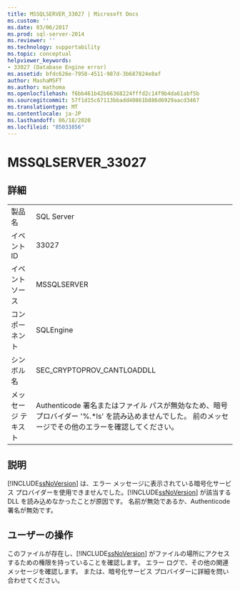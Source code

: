 ```yaml
---
title: MSSQLSERVER_33027 | Microsoft Docs
ms.custom: ''
ms.date: 03/06/2017
ms.prod: sql-server-2014
ms.reviewer: ''
ms.technology: supportability
ms.topic: conceptual
helpviewer_keywords:
- 33027 (Database Engine error)
ms.assetid: bfdc626e-7958-4511-987d-3b687824e8af
author: MashaMSFT
ms.author: mathoma
ms.openlocfilehash: f6bb461b42b66368224fffd2c14f9b4da61abf5b
ms.sourcegitcommit: 57f1d15c67113bbadd40861b886d6929aacd3467
ms.translationtype: MT
ms.contentlocale: ja-JP
ms.lasthandoff: 06/18/2020
ms.locfileid: "85033856"
---
```

# <a name="mssqlserver_33027"></a>MSSQLSERVER_33027
    
## <a name="details"></a>詳細  
  
|||  
|-|-|  
|製品名|SQL Server|  
|イベント ID|33027|  
|イベント ソース|MSSQLSERVER|  
|コンポーネント|SQLEngine|  
|シンボル名|SEC_CRYPTOPROV_CANTLOADDLL|  
|メッセージ テキスト|Authenticode 署名またはファイル パスが無効なため、暗号プロバイダー '%.*ls' を読み込めませんでした。 前のメッセージでその他のエラーを確認してください。|  
  
## <a name="explanation"></a>説明  
 [!INCLUDE[ssNoVersion](../../includes/ssnoversion-md.md)] は、エラー メッセージに表示されている暗号化サービス プロバイダーを使用できませんでした。[!INCLUDE[ssNoVersion](../../includes/ssnoversion-md.md)] が該当する DLL を読み込めなかったことが原因です。 名前が無効であるか、Authenticode 署名が無効です。  
  
## <a name="user-action"></a>ユーザーの操作  
 このファイルが存在し、[!INCLUDE[ssNoVersion](../../includes/ssnoversion-md.md)] がファイルの場所にアクセスするための権限を持っていることを確認します。 エラー ログで、その他の関連メッセージを確認します。 または、暗号化サービス プロバイダーに詳細を問い合わせてください。  
  
  
